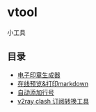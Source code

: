 # vtool
小工具


## 目录
- [电子印章生成器](https://vtool.pro/seal/index.html)
- [在线预览&打印markdown](http://coolaf.com/zh/tool/md)
- [自动添加行号](https://tooltt.com/addnum/)
- [v2ray clash 订阅转换工具](https://v1.v2rayse.com/v2ray-clash/)
